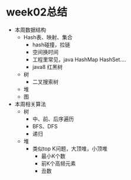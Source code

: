 # week02总结


- 本周数据结构
  - Hash表、映射、集合
    - hash碰撞，拉链
    - 空间换时间
    - 工程里常见，java HashMap HashSet....
    - java8 红黑树
  - 树
    - 二叉搜索树
  - 堆
  - 图
- 本周相关算法
  - 树
    - 中、前、后序遍历
    - BFS、DFS
    - 递归
  - 堆
    - 类似top K问题，大顶堆，小顶堆
      - 最小K个数
      - 前K个高频元素
      - 丑数
 